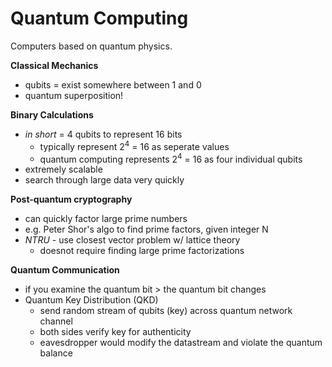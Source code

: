 # Quantum Computing

Computers based on quantum physics. 

**Classical Mechanics**
- qubits = exist somewhere between 1 and 0
- quantum superposition!

**Binary Calculations**
- *in short* = 4 qubits to represent 16 bits
    - typically represent 2<sup>4</sup> = 16 as seperate values
    - quantum computing represents 2<sup>4</sup> = 16 as four individual qubits
- extremely scalable
- search through large data very quickly

**Post-quantum cryptography**
- can quickly factor large prime numbers
- e.g. Peter Shor's algo to find prime factors, given integer N
- *NTRU* - use closest vector problem w/ lattice theory
    - doesnot require finding large prime factorizations

**Quantum Communication**
- if you examine the quantum bit > the quantum bit changes
- Quantum Key Distribution (QKD)
    - send random stream of qubits (key) across quantum network channel
    - both sides verify key for authenticity
    - eavesdropper would modify the datastream and violate the quantum balance